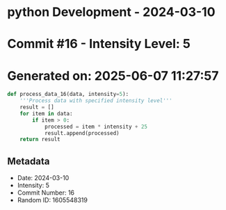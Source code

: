 ﻿# python Development - 2024-03-10
# Commit #16 - Intensity Level: 5
# Generated on: 2025-06-07 11:27:57
```python
def process_data_16(data, intensity=5):
    '''Process data with specified intensity level'''
    result = []
    for item in data:
        if item > 0:
            processed = item * intensity + 25
            result.append(processed)
    return result
```
## Metadata
- Date: 2024-03-10
- Intensity: 5
- Commit Number: 16
- Random ID: 1605548319
